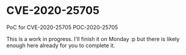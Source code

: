 # CVE-2020-25705
PoC for CVE-2020-25705 POC-2020-25705

This is a work in progress. I'll finish it on Monday :p but there is likely enough here already for you to complete it.
